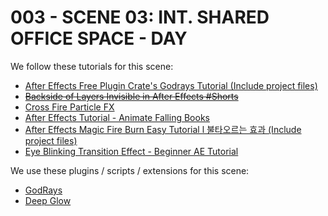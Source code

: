 # 003 - SCENE 03: INT. SHARED OFFICE SPACE - DAY

We follow these tutorials for this scene:

- [After Effects Free Plugin Crate's Godrays Tutorial (Include project files)](https://www.youtube.com/watch?v=YQPPykQmRak)
- ~~[Backside of Layers Invisible in After Effects #Shorts](https://www.youtube.com/watch?v=DjPMDLpE6Jc)~~
- [Cross Fire Particle FX](https://www.videocopilot.net/tutorials/crossfire_particle_fx/)
- [After Effects Tutorial - Animate Falling Books](https://www.youtube.com/watch?v=wsMhvtSOzYY)
- [After Effects Magic Fire Burn Easy Tutorial l 불타오르는 효과 (Include project files)](https://www.youtube.com/watch?v=Q94Yh3D0saI)
- [Eye Blinking Transition Effect - Beginner AE Tutorial](https://www.youtube.com/watch?v=RbIrMtIt370)

We use these plugins / scripts / extensions for this scene:

- [GodRays](https://news.productioncrate.com/download-free-godrays-plugin-for-after-effects/)
- [Deep Glow](https://aescripts.com/deep-glow/)
